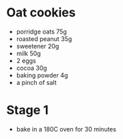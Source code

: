 # Oat cookies

* porridge oats 75g
* roasted peanut 35g
* sweetener 20g
* milk 50g
* 2 eggs
* cocoa 30g
* baking powder 4g
* a pinch of salt

# Stage 1

* bake in a 180C oven for 30 minutes
